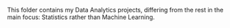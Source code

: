 This folder contains my Data Analytics projects, differing from the rest in the main focus: Statistics rather than Machine Learning.
